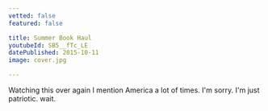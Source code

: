 ```yaml
---
vetted: false
featured: false

title: Summer Book Haul
youtubeId: SB5__fTc_LE
datePublished: 2015-10-11
image: cover.jpg

---
```


Watching this over again I mention America a lot of times. I'm sorry. I'm just patriotic. wait.
